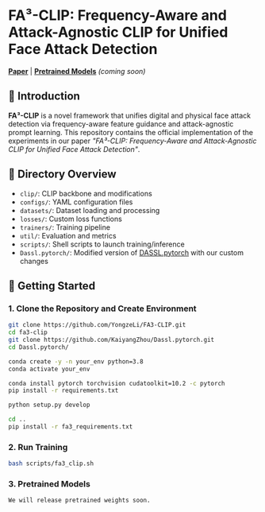# FA³-CLIP: Frequency-Aware and Attack-Agnostic CLIP for Unified Face Attack Detection

[**Paper**](https://arxiv.org/pdf/2504.00454?) | [**Pretrained Models**](#) *(coming soon)*

## 📌 Introduction

**FA³-CLIP** is a novel framework that unifies digital and physical face attack detection via frequency-aware feature guidance and attack-agnostic prompt learning. This repository contains the official implementation of the experiments in our paper *"FA³-CLIP: Frequency-Aware and Attack-Agnostic CLIP for Unified Face Attack Detection"*.

## 📁 Directory Overview

- `clip/`: CLIP backbone and modifications
- `configs/`: YAML configuration files
- `datasets/`: Dataset loading and processing
- `losses/`: Custom loss functions
- `trainers/`: Training pipeline
- `util/`: Evaluation and metrics
- `scripts/`: Shell scripts to launch training/inference
- `Dassl.pytorch/`: Modified version of [DASSL.pytorch](https://github.com/KaiyangZhou/Dassl.pytorch) with our custom changes

## 🚀 Getting Started

### 1. Clone the Repository and Create Environment

```bash
git clone https://github.com/YongzeLi/FA3-CLIP.git
cd fa3-clip
git clone https://github.com/KaiyangZhou/Dassl.pytorch.git
cd Dassl.pytorch/

conda create -y -n your_env python=3.8
conda activate your_env

conda install pytorch torchvision cudatoolkit=10.2 -c pytorch
pip install -r requirements.txt

python setup.py develop

cd ..
pip install -r fa3_requirements.txt
```

### 2. Run Training

```bash
bash scripts/fa3_clip.sh
```

### 3. Pretrained Models

```bash
We will release pretrained weights soon.
```

